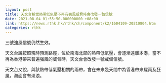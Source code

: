 ```yaml
---
layout: post
title: 天文台稱當熱帶低氣壓不再有强風威脅時會改發一號信號
date: 2021-08-04 01:55:50.000000000 +08:00
link: https://news.rthk.hk/rthk/ch/component/k2/1604109-20210804.htm
categories: rthk
---
```


三號強風信號仍然生效。

天文台說按照現時預測路徑，位於南海北部的熱帶低氣壓，會逐漸遠離本港，當不再為香港帶來普遍强風的威脅時，天文台會改發一號戒備信號。

天文台又說，與該熱帶低氣壓相關的雨帶，會在未來幾天間中為香港帶來驟雨及狂風，海面會有湧浪。
